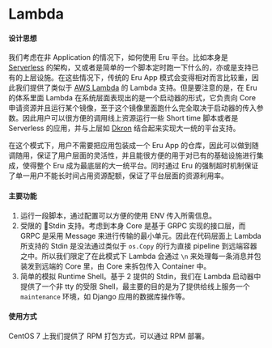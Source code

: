 # Lambda

#### 设计思想

我们考虑在非 Application 的情况下，如何使用 Eru 平台。比如本身是 [Serverless](https://en.wikipedia.org/wiki/Serverless_computing) 的架构，又或者是简单的一个脚本定时跑一下什么的，亦或是支持已有的上层设施。在这些情况下，传统的 Eru App 模式会变得相对而言比较重，因此我们提供了类似于 [AWS Lambda](https://aws.amazon.com/cn/lambda/) 的 Lambda 支持。但是要注意的是，在 Eru 的体系里面 Lambda 在系统层面表现出的是一个启动器的形式，它负责向 Core 申请资源并且运行某个镜像，至于这个镜像里面跑什么完全取决于启动器的传入参数。因此用户可以很方便的调用线上资源运行一些 Short time 脚本或者是 Serverless 的应用，并与上层如 [Dkron](http://dkron.io/) 结合起来实现大一统的平台支持。

在这个模式下，用户不需要把应用包装成一个 Eru App 的仓库，因此可以做到随调随用，保证了用户层面的灵活性，并且能很方便的用于对已有的基础设施进行集成，使得整个 Eru 成为最底层的大一统平台。同时通过 Eru 的强制超时机制保证了单一用户不能长时间占用资源配额，保证了平台层面的资源利用率。

#### 主要功能

1. 运行一段脚本，通过配置可以方便的使用 ENV 传入所需信息。
2. 受限的 Stdin 支持。考虑到本身 Core 是基于 GRPC 实现的接口层，而 GRPC 是采用 Message 来进行传输的最小单元。因此在代码层面上 Lambda 所支持的 Stdin 是没法通过类似于 `os.Copy` 的行为直接 pipeline 到远端容器之中。所以我们限定了在此模式下 Lambda 会通过 `\n` 来处理每一条消息并包装发到远端的 Core 里，由 Core 来拆包传入 Container 中。
3. 简单的模拟 Runtime Shell。基于 2 提供的 Stdin，我们在 Lambda 启动器中提供了一个非 tty 的受限 Shell，最主要的目的是为了提供给线上服务一个 `maintenance` 环境，如 Django 应用的数据库操作等。

#### 使用方式

CentOS 7 上我们提供了 RPM 打包方式，可以通过 RPM 部署。